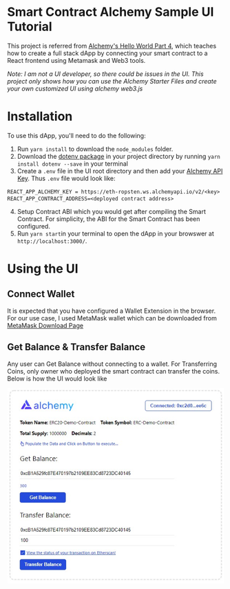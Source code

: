 # Smart Contract Alchemy Sample UI Tutorial

This project is referred from [Alchemy's Hello World Part 4](https://docs.alchemy.com/alchemy/tutorials/hello-world-smart-contract/creating-a-full-stack-dapp), which teaches how to create a full stack dApp by connecting your smart contract to a React frontend using Metamask and Web3 tools.

_Note: I am not a UI developer, so there could be issues in the UI. This project only shows how you can use the Alchemy Starter Files and create your own customized UI using alchemy web3.js_

# Installation
To use this dApp, you'll need to do the following:

1. Run `yarn install` to download the `node_modules` folder.
2. Download the [dotenv package](https://www.npmjs.com/package/dotenv) in your project directory by running `yarn install dotenv --save` in your terminal
3. Create a `.env` file in the UI root directory and then add your [Alchemy API Key](https://docs.alchemy.com/alchemy/tutorials/hello-world-smart-contract/creating-a-full-stack-dapp#establish-an-api-connection-to-the-ethereum-chain). Thus `.env` file would look like:

```
REACT_APP_ALCHEMY_KEY = https://eth-ropsten.ws.alchemyapi.io/v2/<key>
REACT_APP_CONTRACT_ADDRESS=<deployed contract address>
```
4. Setup Contract ABI which you would get after compiling the Smart Contract. For simplicity, the ABI for the Smart Contract has been configured. 
5. Run `yarn start`in your terminal to open the dApp in your browswer at `http://localhost:3000/`.

# Using the UI 

## Connect Wallet

It is expected that you have configured a Wallet Extension in the browser. For our use case, I used MetaMask wallet which can be downloaded from [MetaMask Download Page](https://metamask.io/download.html)

## Get Balance & Transfer Balance

Any user can Get Balance without connecting to a wallet. For Transferring Coins, only owner who deployed the smart contract can transfer the coins. Below is how the UI would look like

![UI](./documentation/UI-Transaction-Page.jpg)